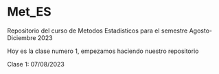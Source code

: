 # Met_ES
Repositorio del curso de Metodos Estadisticos para el semestre Agosto-Diciembre 2023

Hoy es la clase numero 1, empezamos haciendo nuestro repositorio

Clase 1: 07/08/2023 
